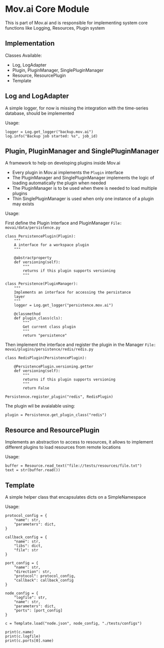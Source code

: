 # Mov.ai Core Module

This is part of Mov.ai and is responsible for implementing system core functions like Logging, Resources, Plugin system

## Implementation

Classes Available:
- Log, LogAdapter
- Plugin, PluginManager, SinglePluginManager
- Resource, ResourcePlugin
- Template

## Log and LogAdapter

A simple logger, for now is missing the integration with the time-series database, should be implemented

Usage:

```
logger = Log.get_logger("backup.mov.ai")
log.info("Backup job started: %s", job_id)
```

## Plugin, PluginManager and SinglePluginManager

A framework to help on developing plugins inside Mov.ai
- Every plugin in Mov.ai implements the ```Plugin``` interface
- The PluginManager and SinglePluginManager implements the logic of loading automatically the plugin when needed
- The PluginManager is to be used when there is needed to load multiple plugins
- Thin SinglePluginManager is used when only one instance of a plugin may exists

Usage:

First define the Plugin Interface and PluginManager
```File: movai/data/persistence.py```
```
class PersistencePlugin(Plugin):
    """
    A interface for a workspace plugin
    """

    @abstractproperty
    def versioning(self):
        """
        returns if this plugin supports versioning
        """

class Persistence(PluginManager):
    """
    Implements an interface for accessing the persistance
    layer
    """
    logger = Log.get_logger("persistence.mov.ai")

    @classmethod
    def plugin_class(cls):
        """
        Get current class plugin
        """
        return "persistence"
```

Then implement the interface and register the plugin in the Manager
```File: movai/plugins/persistence/redis/redis.py```
```
class RedisPlugin(PersistencePlugin):

    @PersistencePlugin.versioning.getter
    def versioning(self):
        """
        returns if this plugin supports versioning
        """
        return False

Persistence.register_plugin("redis", RedisPlugin)
```

The plugin wil be avaialable using:
```
plugin = Persistence.get_plugin_class("redis")
```

## Resource and ResourcePlugin

Implements an abstraction to access to resources, it allows to implement different plugins to load resources from remote locations

Usage:
```
buffer = Resource.read_text("file://tests/resources/file.txt")
text = str(buffer.read())
```

## Template

A simple helper class that encapsulates dicts on a SimpleNamespace

Usage:
```
protocol_config = {
    "name": str,
    "parameters": dict,
}

callback_config = {
    "name": str,
    "libs": dict,
    "file": str
}

port_config = {
    "name": str,
    "direction": str,
    "protocol": protocol_config,
    "callback": callback_config
}

node_config = {
    "logfile": str,
    "name": str,
    "parameters": dict,
    "ports": [port_config]
}

c = Template.load("node.json", node_config, "./tests/configs")

print(c.name)
print(c.logfile)
print(c.ports[0].name)
```
